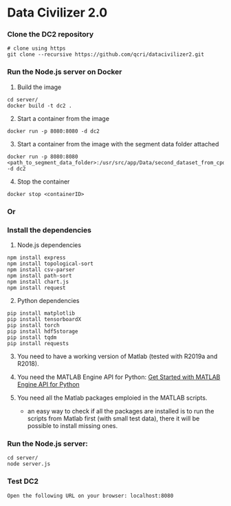 # Data Civilizer 2.0

### Clone the DC2 repository
```
# clone using https
git clone --recursive https://github.com/qcri/datacivilizer2.git
```

### Run the Node.js server on Docker

1. Build the image
```
cd server/
docker build -t dc2 .
```

2. Start a container from the image
```
docker run -p 8080:8080 -d dc2
```

3. Start a container from the image with the segment data folder attached
```
docker run -p 8080:8080 <path_to_segment_data_folder>:/usr/src/app/Data/second_dataset_from_cpd_eeg_10s_split -d dc2
```

4. Stop the container
```
docker stop <containerID>
```

### Or

### Install the dependencies

1. Node.js dependencies
```
npm install express
npm install topological-sort
npm install csv-parser
npm install path-sort
npm install chart.js
npm install request
```

2. Python dependencies
```
pip install matplotlib
pip install tensorboardX
pip install torch
pip install hdf5storage
pip install tqdm
pip install requests
```

3. You need to have a working version of Matlab (tested with R2019a and R2018).

4. You need the MATLAB Engine API for Python: [Get Started with MATLAB Engine API for Python](https://www.mathworks.com/help/matlab/matlab-engine-for-python.html?s_tid=CRUX_lftnav)

5. You need all the Matlab packages emploied in the MATLAB scripts.
	- an easy way to check if all the packages are installed is to run the scripts from Matlab first (with small test data), there it will be possible to install missing ones.

### Run the Node.js server:
```
cd server/
node server.js
```

### Test DC2
```
Open the following URL on your browser: localhost:8080
```
